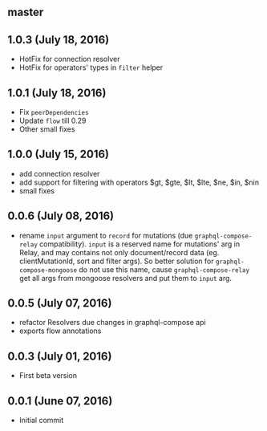 ## master

## 1.0.3 (July 18, 2016)
* HotFix for connection resolver
* HotFix for operators' types in `filter` helper

## 1.0.1 (July 18, 2016)
* Fix `peerDependencies`
* Update `flow` till 0.29
* Other small fixes

## 1.0.0 (July 15, 2016)
* add connection resolver
* add support for filtering with operators $gt, $gte, $lt, $lte, $ne, $in, $nin
* small fixes

## 0.0.6 (July 08, 2016)
* rename `input` argument to `record` for mutations (due `graphql-compose-relay` compatibility).
`input` is a reserved name for mutations' arg in Relay, and may contains not only document/record data (eg. clientMutationId, sort and filter args). So better solution for `graphql-compose-mongoose` do not use this name, cause `graphql-compose-relay` get all args from mongoose resolvers and put them to `input` arg.

## 0.0.5 (July 07, 2016)
* refactor Resolvers due changes in graphql-compose api
* exports flow annotations

## 0.0.3 (July 01, 2016)
* First beta version

## 0.0.1 (June 07, 2016)
* Initial commit
